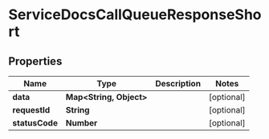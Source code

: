 

# ServiceDocsCallQueueResponseShort


## Properties

| Name | Type | Description | Notes |
|------------ | ------------- | ------------- | -------------|
|**data** | **Map&lt;String, Object&gt;** |  |  [optional] |
|**requestId** | **String** |  |  [optional] |
|**statusCode** | **Number** |  |  [optional] |



